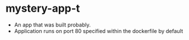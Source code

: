 # mystery-app-t
- An app that was built probably.
- Application runs on port 80 specified within the dockerfile by default
